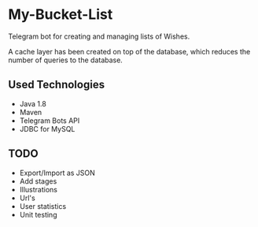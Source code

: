 # My-Bucket-List
Telegram bot for creating and managing lists of Wishes.

A cache layer has been created on top of the database, which reduces the number of queries to the database.

## Used Technologies
* Java 1.8
* Maven
* Telegram Bots API
* JDBC for MySQL

## TODO
* Export/Import as JSON
* Add stages
* Illustrations
* Url's
* User statistics
* Unit testing
